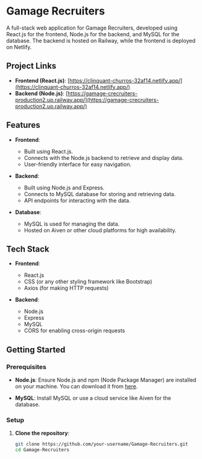 # Gamage Recruiters

A full-stack web application for Gamage Recruiters, developed using React.js for the frontend, Node.js for the backend, and MySQL for the database. The backend is hosted on Railway, while the frontend is deployed on Netlify.

## Project Links

- **Frontend (React.js)**: [https://clinquant-churros-32af14.netlify.app/](https://clinquant-churros-32af14.netlify.app/)
- **Backend (Node.js)**: [https://gamage-crecruiters-production2.up.railway.app/](https://gamage-crecruiters-production2.up.railway.app/)

## Features

- **Frontend**:
  - Built using React.js.
  - Connects with the Node.js backend to retrieve and display data.
  - User-friendly interface for easy navigation.
  
- **Backend**:
  - Built using Node.js and Express.
  - Connects to MySQL database for storing and retrieving data.
  - API endpoints for interacting with the data.

- **Database**:
  - MySQL is used for managing the data.
  - Hosted on Aiven or other cloud platforms for high availability.

## Tech Stack

- **Frontend**:
  - React.js
  - CSS (or any other styling framework like Bootstrap)
  - Axios (for making HTTP requests)
  
- **Backend**:
  - Node.js
  - Express
  - MySQL
  - CORS for enabling cross-origin requests

## Getting Started

### Prerequisites

- **Node.js**: Ensure Node.js and npm (Node Package Manager) are installed on your machine. You can download it from [here](https://nodejs.org/).

- **MySQL**: Install MySQL or use a cloud service like Aiven for the database.

### Setup

1. **Clone the repository**:
   ```bash
   git clone https://github.com/your-username/Gamage-Recruiters.git
   cd Gamage-Recruiters
